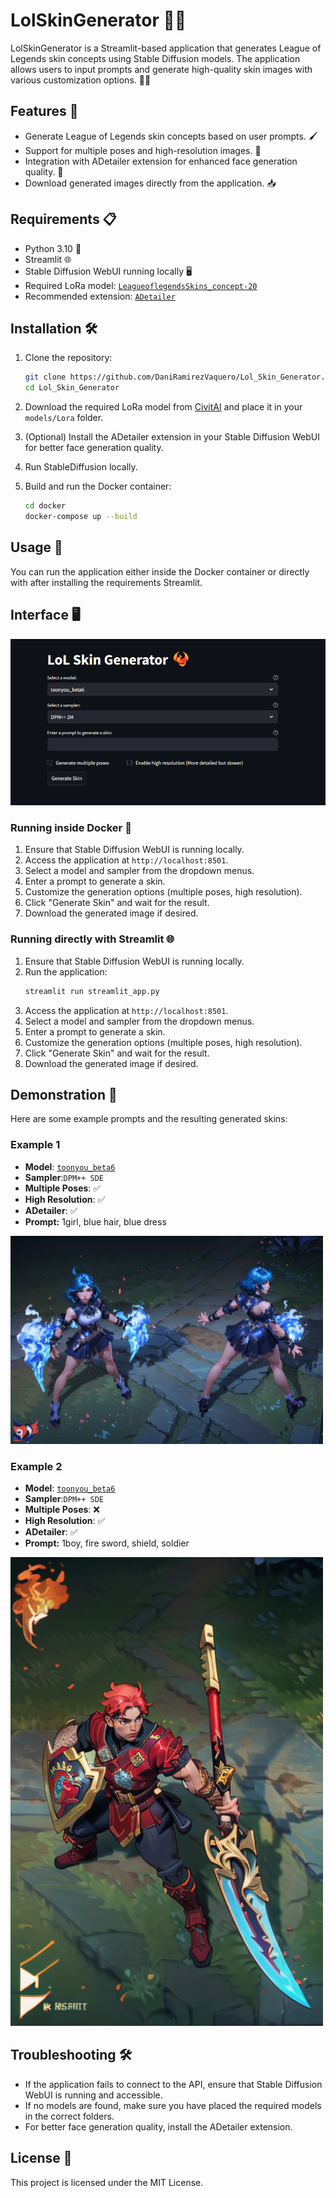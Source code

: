 # LolSkinGenerator 🐦‍🔥

LolSkinGenerator is a Streamlit-based application that generates League of Legends skin concepts using Stable Diffusion models. The application allows users to input prompts and generate high-quality skin images with various customization options. 🎨✨

## Features 🌟

- Generate League of Legends skin concepts based on user prompts. 🖌️
- Support for multiple poses and high-resolution images. 📸
- Integration with ADetailer extension for enhanced face generation quality. 👤
- Download generated images directly from the application. 📥

## Requirements 📋

- Python 3.10 🐍
- Streamlit 🌐
- Stable Diffusion WebUI running locally 🖥️
- Required LoRa model: [`LeagueoflegendsSkins_concept-20`](https://civitai.com/models/174877/league-of-legends-skin-generator-preview-by-yeiyeiart)
- Recommended extension: [`ADetailer`](https://github.com/Bing-su/adetailer)

## Installation 🛠️

1. Clone the repository:
    ```sh
    git clone https://github.com/DaniRamirezVaquero/Lol_Skin_Generator.git
    cd Lol_Skin_Generator
    ```

2. Download the required LoRa model from [CivitAI](https://civitai.com/api/download/models/196344?type=Model&format=SafeTensor) and place it in your `models/Lora` folder.

3. (Optional) Install the ADetailer extension in your Stable Diffusion WebUI for better face generation quality.
   
5. Run StableDiffusion locally.

6. Build and run the Docker container:
    ```sh
    cd docker
    docker-compose up --build
    ```

## Usage 🚀

You can run the application either inside the Docker container or directly with after installing the requirements Streamlit.

## Interface 🖥️
<img src="./example_results/Interface.png" alt="Interface" width="600"/>

### Running inside Docker 🐳

1. Ensure that Stable Diffusion WebUI is running locally.
2. Access the application at `http://localhost:8501`.
3. Select a model and sampler from the dropdown menus.
4. Enter a prompt to generate a skin.
5. Customize the generation options (multiple poses, high resolution).
6. Click "Generate Skin" and wait for the result.
7. Download the generated image if desired.

### Running directly with Streamlit 🌐

1. Ensure that Stable Diffusion WebUI is running locally.
2. Run the application:
    ```sh
    streamlit run streamlit_app.py
    ```
3. Access the application at `http://localhost:8501`.
4. Select a model and sampler from the dropdown menus.
5. Enter a prompt to generate a skin.
6. Customize the generation options (multiple poses, high resolution).
7. Click "Generate Skin" and wait for the result.
8. Download the generated image if desired.

## Demonstration 📸

Here are some example prompts and the resulting generated skins:

### Example 1
- **Model**: [`toonyou_beta6`](https://civitai.com/models/30240/toonyou?modelVersionId=125771)
- **Sampler**:`DPM++ SDE`
- **Multiple Poses**: ✅
- **High Resolution**: ✅
- **ADetailer**: ✅
- **Prompt:** 1girl, blue hair, blue dress

<img src="./example_results/Blue%20Girl.png" alt="Blue Girl" width="500"/>

### Example 2
- **Model**: [`toonyou_beta6`](https://civitai.com/models/30240/toonyou?modelVersionId=125771)
- **Sampler**:`DPM++ SDE`
- **Multiple Poses**: ❌
- **High Resolution**: ✅
- **ADetailer**: ✅
- **Prompt:** 1boy, fire sword, shield, soldier

<img src="./example_results/Soldier.png" alt="Soldier" width="500"/>

## Troubleshooting 🛠️

- If the application fails to connect to the API, ensure that Stable Diffusion WebUI is running and accessible.
- If no models are found, make sure you have placed the required models in the correct folders.
- For better face generation quality, install the ADetailer extension.

## License 📄

This project is licensed under the MIT License.
